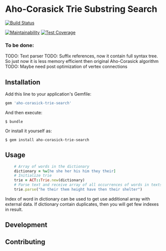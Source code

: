 # Aho-Corasick Trie Substring Search

[![Build Status](https://cloud.drone.io/api/badges/sbezugliy/aho-corasick-trie-search/status.svg)](https://cloud.drone.io/sbezugliy/aho-corasick-trie-search)

[![Maintainability](https://api.codeclimate.com/v1/badges/a491e842aac7b4f62751/maintainability)](https://codeclimate.com/github/sbezugliy/aho-corasick-trie-search/maintainability)
[![Test Coverage](https://api.codeclimate.com/v1/badges/a491e842aac7b4f62751/test_coverage)](https://codeclimate.com/github/sbezugliy/aho-corasick-trie-search/test_coverage)

### To be done:

TODO: Text parser
TODO: Suffix references, now it contain full syntax tree. So just now it is less memory efficient then original Aho-Corasick algorithm
TODO: Maybe need post optimization of vertex connections

## Installation

Add this line to your application's Gemfile:

```ruby
gem 'aho-corasick-trie-search'
```

And then execute:

    $ bundle

Or install it yourself as:

    $ gem install aho-corasick-trie-search

## Usage

```ruby
    # Array of words in the dictionary
    dictionary = %w[he she her his him they their]
    # Initialize trie
    trie = ACT::Trie.new(dictionary)
    # Parse text and receive array of all occurrences of words in texts with indexes of word in dictionary
    trie.parse("he their them height have then their shelter")
```

Index of word in dictionary can be used to get use additional array with external data. If dictionary contain duplicates, then you will get few indexes in result.

## Development

## Contributing
